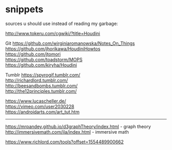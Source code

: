 # snippets
sources u should use instead of reading my garbage:    

http://www.tokeru.com/cgwiki/?title=Houdini    

Git
https://github.com/wirginiaromanowska/Notes_On_Things    
https://github.com/jhorikawa/HoudiniHowtos   
https://github.com/jtomori  
https://github.com/toadstorm/MOPS    
https://github.com/kiryha/Houdini  

Tumblr
https://spyrogif.tumblr.com/   
http://richardlord.tumblr.com/  
http://beesandbombs.tumblr.com/  
http://the12principles.tumblr.com/  


https://www.lucascheller.de/   
https://vimeo.com/user2030228  
https://androidarts.com/art_tut.htm  

----------

https://mrpandey.github.io/d3graphTheory/index.html - graph theory 
http://immersivemath.com/ila/index.html  - immersive math  

https://www.richlord.com/tools?offset=1554489900662   



